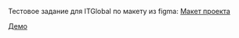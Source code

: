 Тестовое задание для ITGlobal по макету из figma: [Макет проекта](https://www.figma.com/design/nFdgb1Y8Ixb5MSsdEOEQzs/%D0%A2%D0%B5%D1%81%D1%82%D0%BE%D0%B2%D0%BE%D0%B5-%D0%B2%D1%91%D1%80%D1%81%D1%82%D0%BA%D0%B8-(Copy)?node-id=20-30327&m=dev&t=GzytKVU0mAWXd7jP-1)

[Демо](https://natalia-smyslova.github.io/simpleone/)

